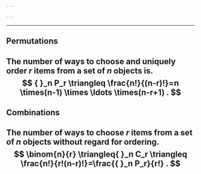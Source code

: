 ```yaml
---

---
```

___
## Permutations
The number of ways to choose and uniquely order $r$ items from a set of $n$ objects is.
$$
{ }_n P_r \triangleq \frac{n!}{(n-r)!}=n \times(n-1) \times \ldots \times(n-r+1) .
$$
---
## Combinations
The number of ways to choose $r$ items from a set of $n$ objects without regard for ordering.
$$
\binom{n}{r} \triangleq{ }_n C_r \triangleq \frac{n!}{r!(n-r)!}=\frac{{ }_n P_r}{r!} .
$$
---









